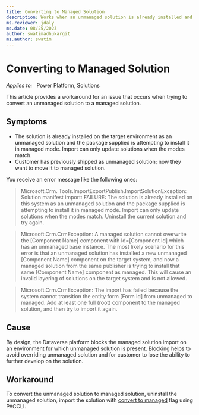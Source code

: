 ```yaml
---
title: Converting to Managed Solution
description: Works when an unmanaged solution is already installed and attempting to install a newer version of the solution in managed mode in Microsoft Power Apps.
ms.reviewer: jdaly
ms.date: 08/25/2023
author: swatimadhukargit
ms.author: swatim
---
```

# Converting to Managed Solution

_Applies to:_ &nbsp; Power Platform, Solutions

This article provides a workaround for an issue that occurs when trying to convert an unmanaged solution to a managed solution.

## Symptoms

- The solution is already installed on the target environment as an unmanaged solution and the package supplied is attempting to install it in managed mode. Import can only update solutions when the modes match.
- Customer has previously shipped as unmanaged solution; now they want to move it to managed solution.

You receive an error message like the following ones:

> Microsoft.Crm. Tools.ImportExportPublish.ImportSolutionException: Solution manifest import: FAILURE: The solution is already installed on this system as an unmanaged solution and the package supplied is attempting to install it in managed mode. Import can only update solutions when the modes match. Uninstall the current solution and try again.

> Microsoft.Crm.CrmException: A managed solution cannot overwrite the [Component Name] component  with Id=[Component Id] which has an unmanaged base instance.  The most likely scenario for this error is that an unmanaged solution has installed a new unmanaged [Component Name] component on the target system, and now a managed solution from the same publisher is trying to install that same [Component Name] component as managed.  This will cause an invalid layering of solutions on the target system and is not allowed.

> Microsoft.Crm.CrmException: The import has failed because the system cannot transition the entity form [Form Id] from unmanaged to managed. Add at least one full (root) component to the managed solution, and then try to import it again.

## Cause

By design, the Dataverse platform blocks the managed solution import on an environment for which unmanaged solution is present. Blocking helps to avoid overriding unmanaged solution and for customer to lose the ability to further develop on the solution.

## Workaround

To convert the unmanaged solution to managed solution, uninstall the unmanaged solution, import the solution with [convert to managed](/power-platform/developer/cli/reference/solution#--convert-to-managed--cm) flag using PACCLI.
